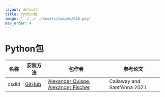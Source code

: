 ```yaml
---
layout: default
title: Python包
image: "../../../assets/images/DiD.png"
nav_order: 4
---
```


# Python包

| 名称 | 安装方法 | 包作者 | 参考论文 |
| --- | --- | --- | --- |
| csdid | [GitHub](https://github.com/d2cml-ai/csdid) | [Alexander Quispe](https://github.com/alexanderquispe), [Alexander Fischer](https://github.com/s3alfisc) | Callaway and Sant'Anna 2021 |
